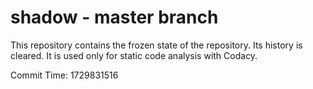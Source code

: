 # shadow - master branch

This repository contains the frozen state of the repository.
Its history is cleared. It is used only for static code
analysis with Codacy.

Commit Time: 1729831516